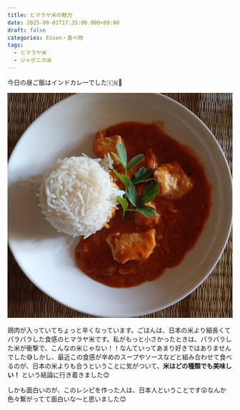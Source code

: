 ```yaml
---
title: ヒマラヤ米の魅力
date: 2025-09-01T17:35:00.000+09:00
draft: false
categories: Essen・食べ物
tags:
  - ヒマラヤ米
  - ジャポニカ米
---
```

今日の昼ご飯はインドカレーでした🇮🇳🍛

![インドカレー](img_20250831_130507293_mfnr.jpg)

鶏肉が入っていてちょっと辛くなっています。ごはんは、日本の米より細長くてパラパラした食感のヒマラヤ米です。私がもっと小さかったときは、パラパラした米が衝撃で、こんなの米じゃない！！なんていってあまり好きではありませんでした😅しかし、最近この食感が辛めのスープやソースなどと組み合わせて食べるのが、日本の米よりも合うということに気がついて、**米はどの種類でも美味しい！** という結論に行き着きました😊

しかも面白いのが、このレシピを作った人は、日本人ということです😲なんか色々繋がってて面白いな〜と思いました😊
